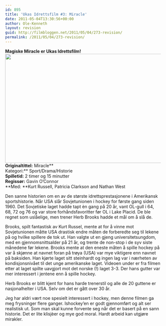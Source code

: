 ```yaml
---
id: 895
title: 'Ukas Idrettsfilm #3: Miracle'
date: 2011-05-04T13:30:56+00:00
author: Ole-Kenneth
layout: revision
guid: http://filmbloggen.net/2011/05/04/273-revision/
permalink: /2011/05/04/273-revision/
---
```

**Magiske Miracle er Ukas Idrettsfilm!**  
[<img class="alignnone size-medium wp-image-274" src="http://filmbloggen.net/wp-content/uploads//2011/05/miracle3.jpg?w=300" alt="" width="522" height="354" />](http://filmbloggen.net/wp-content/uploads//2011/05/miracle3.jpg)  
**Originaltittel:** Miracle**  
Kategori:** Sport/Drama/Historie  
**Spilletid:** 2 timer og 15 minutter  
**Regissør:** Gavin O&#8217;Connor  
**Med: **Kurt Russell, Patricia Clarkson and Nathan West

Den sanne historien om en av de største idrettsprestasjonene i Amerikansk sportshistorie. Når USA slår Sovjetunionen i hockey for første gang siden 1960. Det Sovjetiske laget hadde tapt èn gang på 20 år, vant OL-gull i 64, 68, 72 og 76 og var store forhåndsfavoritter før OL i Lake Placid. De ble regnet som uslåelige, men trener Herb Brooks hadde et mål om å slå de.

Brooks, spilt fantastisk av Kurt Russel, mente at for å vinne mot Sovjetunionen måtte USA drastisk endre måten de forberedte seg til lekene på og hvilke spillere de tok ut. Han valgte ut en gjeng universitetsungdom, med en gjennomsnittsalder på 21 år, og trente de non-stop i de syv siste månedene før lekene. Brooks mente at den eneste måten å spille hockey på var å skjønne at navnet foran på trøya (USA) var mye viktigere enn navnet på baksiden. Han kjørte laget sitt steinhardt og ingen lag var i nærheten av kondisjonsnivået til det unge amerikanske laget. Videoen under er fra filmen etter at laget spilte uavgjort mot det norske (!) laget 3-3. Der hans gutter var mer interessert i jentene enn å spille hockey.

<div class="video-shortcode">
</div>

Herb Brooks er blitt kjent for hans harde trenerstil og alle de 20 guttene er nasjonalhelter i USA. Selv om det er gått over 30 år.

Jeg har aldri vært noe spesielt interessert i hockey, men denne filmen ga meg frysninger flere ganger. Ishockey&#8217;en er godt gjennomført og alt ser realistisk ut. Som man skal kunne forvente seg når det er basert på en sann historie. Det er lite klisjèer og mye god moral. Hardt arbeid kan utgjøre mirakler.